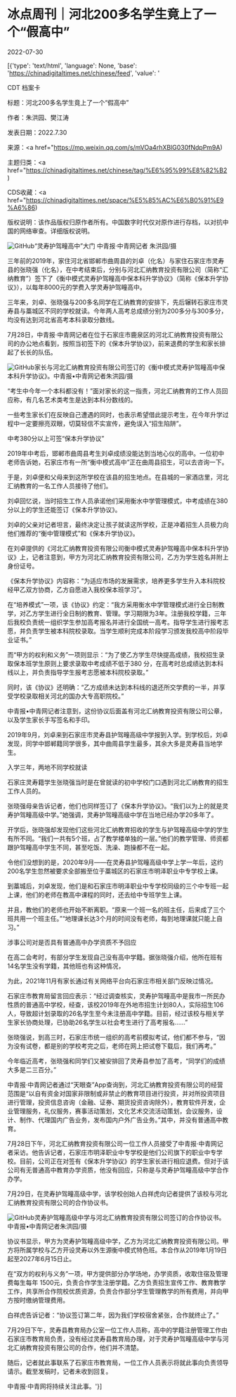 # 冰点周刊｜河北200多名学生竟上了一个“假高中”

2022-07-30

[{'type': 'text/html', 'language': None, 'base': 'https://chinadigitaltimes.net/chinese/feed', 'value': '

CDT 档案卡

标题：河北200多名学生竟上了一个“假高中”

作者：朱洪园、樊江涛

发表日期：2022.7.30

来源：<a href="https://mp.weixin.qq.com/s/mVOa4rhXBlG030fNdpPm9A)

主题归类：<a href="https://chinadigitaltimes.net/chinese/tag/%E6%95%99%E8%82%B2)

CDS收藏：<a href="https://chinadigitaltimes.net/space/%E5%85%AC%E6%B0%91%E9%A6%86)

版权说明：该作品版权归原作者所有。中国数字时代仅对原作进行存档，以对抗中国的网络审查。详细版权说明。





![GitHub](https://mmbiz.qpic.cn/mmbiz_jpg/qNPg7BB4Jgic9QRdqBibmtPZ30NtFtLEc7aSL4advwyP6MPx9hbgOVen3JeeibtmWYxG2icdE5kVRYk80Ul9YQ1fnQ/640)“灵寿护驾疃高中”大门 中青报·中青网记者 朱洪园/摄

三年前的2019年，家住河北省邯郸市曲周县的刘卓（化名）与家住石家庄市灵寿县的张晓强（化名），在中考结束后，分别与河北汇纳教育投资有限公司（简称“汇纳教育”）签下了《衡中模式灵寿护驾疃高中保本科升学协议》（简称《保本升学协议》），以每年8000元的学费入学灵寿护驾疃高中。

三年来，刘卓、张晓强与200多名同学在汇纳教育的安排下，先后辗转石家庄市灵寿县与藁城区不同的学校就读。今年两人高考总成绩分别为200多分与300多分，均没有达到河北省高考本科录取分数线。

7月28日，中青报·中青网记者在位于石家庄市鹿泉区的河北汇纳教育投资有限公司的办公地点看到，按照当初签下的《保本升学协议》，前来退费的学生和家长排起了长长的队伍。

![GitHub](https://mmbiz.qpic.cn/mmbiz_jpg/qNPg7BB4Jgic9QRdqBibmtPZ30NtFtLEc7xaaAC0DLfB0l0GYic7sEhvWPNfmHxub345tNtRRAAmR8Xmetb4FpByw/640)家长与河北汇纳教育投资有限公司签订的《衡中模式灵寿护驾疃高中保本科升学协议》。中青报•中青网记者朱洪园/摄

“考生中今年一个本科都没有！”面对家长的这一指责，河北汇纳教育的工作人员回应称，有几名艺术类考生是达到本科分数线的。

一些考生家长们在反映自己遭遇的同时，也表示希望借此提示考生，在今年升学过程中一定要擦亮双眼，切莫轻信不实宣传，避免误入“招生陷阱”。

中考380分以上可签“保本升学协议”

2019年中考后，邯郸市曲周县考生刘卓成绩没能达到当地心仪的高中。一位初中老师告诉她，石家庄市有一所“衡中模式高中”正在曲周县招生，可以去咨询一下。

于是，刘卓便和父母来到这所学校在该县的招生地点。在县城的一家酒店里，河北汇纳教育的一名工作人员接待了他们。

刘卓回忆说，当时招生工作人员承诺他们采用衡水中学管理模式，中考成绩在380分以上的学生还能签订《保本升学协议》。

刘卓的父亲对记者坦言，最终决定让孩子就读这所学校，正是冲着招生人员极力向他们推荐的“衡中管理模式”和《保本升学协议》。

在刘卓提供的《河北汇纳教育投资有限公司衡中模式灵寿护驾疃高中保本科升学协议》上，记者注意到，甲方为河北汇纳教育投资有限公司，乙方为学生姓名并附上身份证号。

《保本升学协议》内容称：“为适应市场的发展需求，培养更多学生升入本科院校经甲乙双方协商，乙方自愿进入我校保本班学习”。

在“培养模式”一项，该《协议》约定：“我方采用衡水中学管理模式进行全日制教学，对乙方学生进行全日制的教育、管理。学习期限为3年。注册我校学籍，三年后我校负责统一组织学生参加高考报名并进行全国统一高考。指导学生进行报考志愿，并负责学生被本科院校录取。当学生顺利完成本阶段学习颁发我校高中阶段毕业证书。”

而“甲方的权利和义务”一项则显示：“为了使乙方学生尽快提高成绩，我校招生录取保本班学生原则上要求录取中考成绩不低于380 分，在高考时总成绩达到本科线以上，并负责指导学生报考志愿被本科院校录取。”

同时，该《协议》还明确：“乙方成绩未达到本科线的退还所交学费的一半，并享受学校录取相关河北的国办大专高职院校。”

中青报•中青网记者注意到，这份协议后面盖有河北汇纳教育投资有限公司公章，以及学生家长手写签名和手印。

2019年9月，刘卓来到石家庄市灵寿县护驾疃高级中学报到入学。到学校后，刘卓发现，同学中邯郸籍同学很多，其中曲周县学生最多，其余大多是灵寿县当地学生。

入学三年，两地不同学校就读

石家庄灵寿籍学生张晓强当时是在曾就读的初中学校门口遇到河北汇纳教育的招生工作人员的。

张晓强母亲告诉记者，他们也同样签订了《保本升学协议》。“我们以为上的就是灵寿护驾疃高级中学。”她强调，灵寿护驾疃高级中学在当地已经办学20多年了。

开学后，张晓强却发现他们这些河北汇纳教育招收的学生与护驾疃高级中学的学生有所不同。“我们一共有5个班，占了教学楼单独的一层。”他们的教学管理、师资都跟护驾疃高中学生不同，甚至吃饭、洗澡、跑操都不在一起。

令他们没想到的是，2020年9月——在灵寿县护驾疃高级中学上学一年后，这约200名学生忽然被要求全部搬至位于藁城区的石家庄市明泽职业中专学校上课。

到藁城后，刘卓发现，他们是和石家庄市明泽职业中专学校同级的三个中专班一起上课，他们的老师在教高中课程的同时，还去给中专班学生上课。

并且，教他们的老师也开始不断离职。“原来一个班一名的班主任，后来成了三个班共用一个班主任。”“地理课长达3个月的时间没有老师，每到地理课就只能上自习。”

涉事公司对是否具有普通高中办学资质不予回应

在高二会考时，有部分学生发现自己没有高中学籍。据张晓强介绍，他所在班有14名学生没有学籍，其他班也有这种情况，

为此，2021年11月有家长通过有关网络平台向石家庄市相关部门反映过情况。

石家庄市教育局留言回应表示：“经过调查核实，灵寿护驾疃高中是我市一所民办性质的普通高中学校，经查，该校2019年在外地市招生计划80人，实际招生106人，导致超计划录取的26名学生至今未注册高中学籍。目前，经过该校与相关学生家长协商处理，已协助26名学生以社会考生进行了高考报名……”

张晓强说，到高三时，石家庄市统一组织的高考前模拟考试，他们都不参与，“因为没有试卷，都是别的学校考完之后，老师在网上把试卷下载后，我们再考。”

今年临近高考，张晓强和同学们又被安排回了灵寿县参加了高考，“同学们的成绩大多是二三百分。”

中青报·中青网记者通过“天眼查”App查询到，河北汇纳教育投资有限公司的经营范围是“以自有资金对国家非限制或非禁止的教育项目进行投资，并对所投资项目进行管理，投资信息咨询（金融、证券、期货投资咨询除外），教育软件开发，企业管理服务，礼仪服务，赛事活动策划，文化艺术交流活动策划，会议服务，设计、制作、代理国内广告业务，发布国内户外广告业务。”其中，并没有普通高中教育。

7月28日下午，河北汇纳教育投资有限公司一位工作人员接受了中青报·中青网记者采访。他告诉记者，石家庄市明泽职业中专学校是他们公司旗下的职业中专学校。目前，公司正在对签有《保本升学协议》的学生家长进行相应退费。但对于该公司有无普通高中教育办学资质，他没有回应，只称是与灵寿护驾疃高级中学合作办学。

7月29日，在灵寿护驾疃高级中学，该学校创始人白祥虎向记者提供了该校与河北汇纳教育投资有限公司的合作协议书。

![GitHub](https://mmbiz.qpic.cn/mmbiz_jpg/qNPg7BB4Jgic9QRdqBibmtPZ30NtFtLEc7xWeLB3icOOaah4rtHOj1Hf0vAmdF5OQ3QY7qgu2O7aplDawYYTZ2Jbg/640)灵寿护驾疃高级中学与河北汇纳教育投资有限公司签订的合作协议书。中青报•中青网记者朱洪园/摄

协议书显示，甲方为灵寿护驾疃高级中学，乙方为河北汇纳教育投资有限公司。甲方将所属学校与乙方开设灵寿以外生源衡中模式特色班。本合作从2019年1月19日起至2027年6月15日止。

在“双方的权利与义务”一项，甲方提供部分办学场地，办学资质，收取住宿及管理费每生每年 1500元，负责合作学生注册学籍。乙方负责招生宣传工作、教育教学工作，共享所合作院校优质资源，负责合作部分学生管理教学的所有费用，并向甲方按时缴纳管理费用。

白祥虎告诉记者：“协议签订第二年，因为我们学校宿舍紧张，合作就终止了。”

7月29日下午，灵寿县教育局办公室一位工作人员称，高中的学籍注册管理工作由石家庄市教育局负责，没有经过灵寿县教育局办理，对于灵寿护驾疃高级中学与河北汇纳教育投资有限公司的合作，他们并不清楚。

随后，记者就此事联系了石家庄市教育局，一位工作人员表示将就此事向负责领导请示。截至发稿时，记者未收到回复。

中青报·中青网将持续关注此事。'}]
